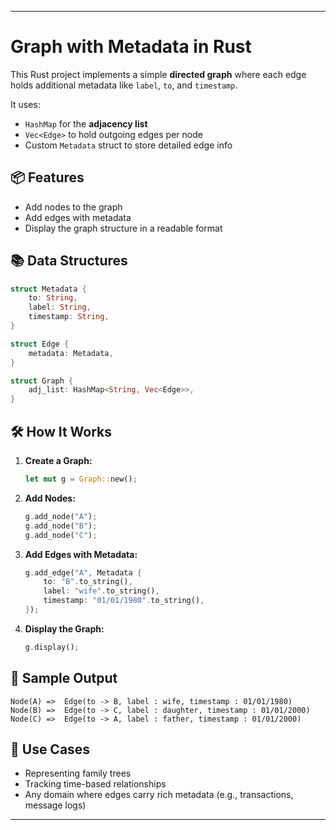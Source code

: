 
---

# Graph with Metadata in Rust

This Rust project implements a simple **directed graph** where each edge holds additional metadata like `label`, `to`, and `timestamp`.

It uses:
- `HashMap` for the **adjacency list**
- `Vec<Edge>` to hold outgoing edges per node
- Custom `Metadata` struct to store detailed edge info

## 📦 Features

- Add nodes to the graph
- Add edges with metadata
- Display the graph structure in a readable format

## 📚 Data Structures

```rust
struct Metadata {
    to: String,
    label: String,
    timestamp: String,
}

struct Edge {
    metadata: Metadata,
}

struct Graph {
    adj_list: HashMap<String, Vec<Edge>>,
}
```

## 🛠️ How It Works

1. **Create a Graph:**
   ```rust
   let mut g = Graph::new();
   ```

2. **Add Nodes:**
   ```rust
   g.add_node("A");
   g.add_node("B");
   g.add_node("C");
   ```

3. **Add Edges with Metadata:**
   ```rust
   g.add_edge("A", Metadata {
       to: "B".to_string(),
       label: "wife".to_string(),
       timestamp: "01/01/1980".to_string(),
   });
   ```

4. **Display the Graph:**
   ```rust
   g.display();
   ```

## 🧪 Sample Output

```
Node(A) =>  Edge(to -> B, label : wife, timestamp : 01/01/1980)
Node(B) =>  Edge(to -> C, label : daughter, timestamp : 01/01/2000)
Node(C) =>  Edge(to -> A, label : father, timestamp : 01/01/2000)
```

## 📎 Use Cases

- Representing family trees
- Tracking time-based relationships
- Any domain where edges carry rich metadata (e.g., transactions, message logs)

---
